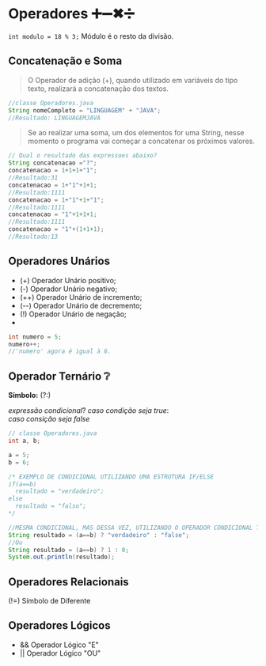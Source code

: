 # Operadores ➕➖✖➗

`int modulo = 18 % 3;`
Módulo é o resto da divisão.

## Concatenação e Soma
> O Operador de adição (+), quando utilizado em variáveis do tipo texto, realizará a concatenação dos textos.

 ```java
 //classe Operadores.java
String nomeCompleto = "LINGUAGEM" + "JAVA";
//Resultado: LINGUAGEMJAVA
 ```
> Se ao realizar uma soma, um dos elementos for uma String, nesse momento o programa vai começar a concatenar os próximos valores.
 ```java
// Qual o resultado das expressoes abaixo?
String concatenacao ="?";
concatenacao = 1+1+1+"1";
//Resultado:31
concatenacao = 1+"1"+1+1;
//Resultado:1111
concatenacao = 1+"1"+1+"1";
//Resultado:1111
concatenacao = "1"+1+1+1;
//Resultado:1111
concatenacao = "1"+(1+1+1);
//Resultado:13
 ```
## Operadores Unários

- (+) Operador Unário positivo;
- (-) Operador Unário negativo;
- (++) Operador Unário de incremento;
- (--) Operador Unário de decremento;
- (!) Operador Unário de negação;
- 
 ```java
int numero = 5;
numero++;
//'numero' agora é igual à 6.
 ```
## Operador Ternário ❔

**Símbolo:** (?:)

_expressão condicional_? _caso condição seja true_: <br>
_caso consição seja false_

 ```java
// classe Operadores.java
int a, b;

a = 5;
b = 6;

/* EXEMPLO DE CONDICIONAL UTILIZANDO UMA ESTRUTURA IF/ELSE
if(a==b)
   resultado = "verdadeiro";
else
   resultado = "falso";
*/

//MESMA CONDICIONAL, MAS DESSA VEZ, UTILIZANDO O OPERADOR CONDICIONAL TERNÁRIO
String resultado = (a==b) ? "verdadeiro" : "false";
//Ou
String resultado = (a==b) ? 1 : 0;
System.out.println(resultado);
 ```

## Operadores Relacionais 

(!=) Símbolo de Diferente

## Operadores Lógicos

- && Operador Lógico "E"
- || Operador Lógico "OU"